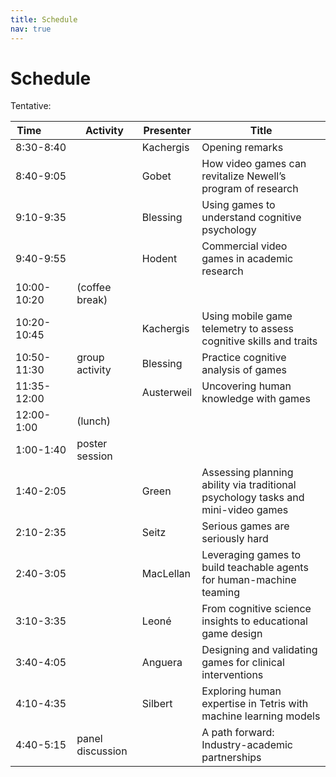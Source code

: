 ```yaml
---
title: Schedule
nav: true
---
```


# Schedule

Tentative:



| Time&nbsp;&nbsp;&nbsp;&nbsp;&nbsp;&nbsp;&nbsp;&nbsp;&nbsp; | Activity         | Presenter  | Title                                                      |
| ------------ | ---------------- | ---------- | ---------------------------------------------------------- |
| 8:30-8:40    |                  | Kachergis  | Opening remarks                                             |
| 8:40-9:05    |                  | Gobet      | How video games can revitalize Newell’s program of research |
| 9:10-9:35    |                  | Blessing   | Using games to understand cognitive psychology              |
| 9:40-9:55    |                  | Hodent     | Commercial video games in academic research                 |
| 10:00-10:20  | (coffee break)   |            |                                                             |
| 10:20-10:45  |                  | Kachergis  | Using mobile game telemetry to assess cognitive skills and traits |
| 10:50-11:30  | group activity   | Blessing   | Practice cognitive analysis of games                        |
| 11:35-12:00  |                  | Austerweil | Uncovering human knowledge with games                       |
| 12:00-1:00   | (lunch)          |            |                                                             |
| 1:00-1:40    | poster session   |            |                                                             |
| 1:40-2:05    |                  | Green      | Assessing planning ability via traditional psychology tasks and mini-video games |
| 2:10-2:35    |                  | Seitz      | Serious games are seriously hard                            |
| 2:40-3:05    |                  | MacLellan  | Leveraging games to build teachable agents for human-machine teaming |
| 3:10-3:35    |                  | Leoné      | From cognitive science insights to educational game design  |
| 3:40-4:05    |                  | Anguera    | Designing and validating games for clinical interventions    |
| 4:10-4:35    |                  | Silbert    | Exploring human expertise in Tetris with machine learning models |
| 4:40-5:15    | panel discussion |            | A path forward: Industry-academic partnerships |
